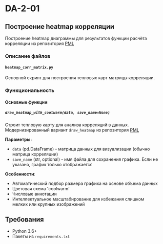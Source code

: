 # DA-2-01
## Построение heatmap корреляции

Построение heatmap диаграммы для результатов функции расчёта корреляции из репозитория [PML](https://github.com/Rualin/PML/tree/task1)

### Описание файлов

#### `heatmap_corr_matrix.py`

Основной скрипт для построения тепловых карт матрицы корреляции.

### Функциональность

#### Основные функции

##### `draw_heatmap_with_coolwarm(data, save_name=None)`
Строит тепловую карту для анализа корреляций в данных. Модернизированный вариант `draw_heatmap` из репозитория [PML](https://github.com/Rualin/PML/tree/task1)

**Параметры:**
- `data` (pd.DataFrame) - матрица данных для визуализации (обычно матрица корреляции)
- `save_name` (str, optional) - имя файла для сохранения графика. Если не указано, график только отображается

**Особенности:**
- Автоматический подбор размера графика на основе объема данных
- Цветовая схема 'coolwarm'
- Числовые аннотации
- Интеллектуальное масштабирование для избежания слишком мелких или крупных изображений

## Требования

- Python 3.6+
- Пакеты из `requirements.txt`
